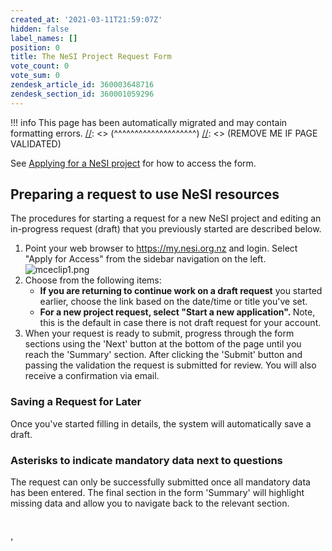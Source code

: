 ```yaml
---
created_at: '2021-03-11T21:59:07Z'
hidden: false
label_names: []
position: 0
title: The NeSI Project Request Form
vote_count: 0
vote_sum: 0
zendesk_article_id: 360003648716
zendesk_section_id: 360001059296
---
```




[//]: <> (REMOVE ME IF PAGE VALIDATED)
[//]: <> (vvvvvvvvvvvvvvvvvvvv)
!!! info
    This page has been automatically migrated and may contain formatting errors.
[//]: <> (^^^^^^^^^^^^^^^^^^^^)
[//]: <> (REMOVE ME IF PAGE VALIDATED)

<p>See <a href="https://support.nesi.org.nz/hc/en-gb/articles/360000174976" target="_blank" rel="noopener">Applying for a NeSI project</a> for how to access the form.</p>
<h2>Preparing a request to use NeSI resources</h2>
<p>The procedures for starting a request for a new NeSI project and editing an in-progress request (draft) that you previously started are described below.</p>
<ol>
<li>Point your web browser to <a href="https://my.nesi.org.nz/projects/apply" target="_blank" rel="noopener">https://my.nesi.org.nz</a> and login. Select "Apply for Access" from the sidebar navigation on the left.<br><img src="https://support.nesi.org.nz/hc/article_attachments/360006751675/mceclip1.png" alt="mceclip1.png">
</li>
<li>Choose from the following items:
<ul>
<li>
<strong>If you are returning to continue work on a draft request</strong> you started earlier, choose the link based on the date/time or title you've set.</li>
<li>
<strong>For a new project request, select "Start a new application". </strong>Note, this is the default in case there is not draft request for your account.</li>
</ul>
</li>
<li>When your request is ready to submit, progress through the form sections using the 'Next' button at the bottom of the page until you reach the 'Summary' section. After clicking the 'Submit' button and passing the validation the request is submitted for review. You will also receive a confirmation via email.</li>
</ol>
<h3>Saving a Request for Later</h3>
<p>Once you've started filling in details, the system will automatically save a draft.</p>
<h3>Asterisks to indicate mandatory data next to questions</h3>
<p>The request can only be successfully submitted once all mandatory data has been entered. The final section in the form 'Summary' will highlight missing data and allow you to navigate back to the relevant section.</p>
<p> </p>
<p>'</p>
<p> </p>